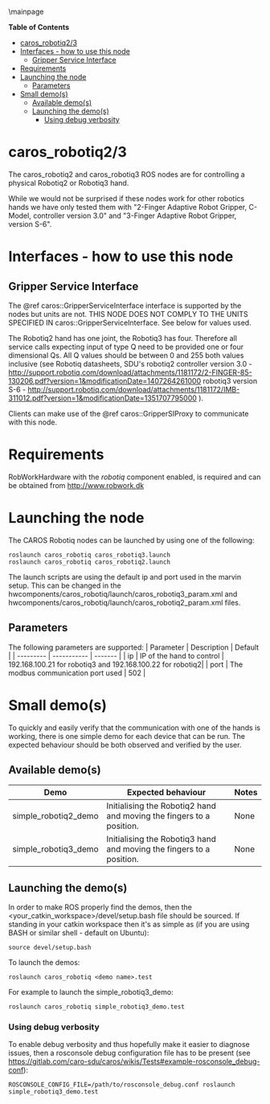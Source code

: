 \mainpage
<!-- markdown-toc start - Don't edit this section. Run M-x markdown-toc/generate-toc again -->
**Table of Contents**

- [caros_robotiq2/3](#carosrobotiq2/3)
- [Interfaces - how to use this node](#interfaces---how-to-use-this-node)
    - [Gripper Service Interface](#gripper-service-interface)
- [Requirements](#requirements)
- [Launching the node](#launching-the-node)
    - [Parameters](#parameters)
- [Small demo(s)](#small-demos)
    - [Available demo(s)](#available-demos)
    - [Launching the demo(s)](#launching-the-demos)
        - [Using debug verbosity](#using-debug-verbosity)

<!-- markdown-toc end -->

# caros_robotiq2/3 #
The caros_robotiq2 and caros_robotiq3 ROS nodes are for controlling a physical Robotiq2 or Robotiq3 hand.

While we would not be surprised if these nodes work for other robotics hands we have only tested them with "2-Finger Adaptive Robot Gripper, C-Model, controller version 3.0" and "3-Finger Adaptive Robot Gripper, version S-6". 

# Interfaces - how to use this node #

## Gripper Service Interface ##
The @ref caros::GripperServiceInterface interface is supported by the nodes but units are not. THIS NODE DOES NOT COMPLY TO THE UNITS SPECIFIED IN caros::GripperServiceInterface. See below for values used.

The Robotiq2 hand has one joint, the Robotiq3 has four. Therefore all service calls expecting input of type Q need to be provided one or four dimensional Qs. All Q values should be between 0 and 255 both values inclusive (see Robotiq datasheets, SDU's robotiq2 controller version 3.0 - http://support.robotiq.com/download/attachments/1181172/2-FINGER-85-130206.pdf?version=1&modificationDate=1407264261000 robotiq3 version S-6 - http://support.robotiq.com/download/attachments/1181172/IMB-311012.pdf?version=1&modificationDate=1351707795000 ).

Clients can make use of the @ref caros::GripperSIProxy to communicate with this node.

# Requirements #
RobWorkHardware with the *robotiq* component enabled, is required and can be obtained from http://www.robwork.dk

# Launching the node #
The CAROS Robotiq nodes can be launched by using one of the following:

    roslaunch caros_robotiq caros_robotiq3.launch
    roslaunch caros_robotiq caros_robotiq2.launch

The launch scripts are using the default ip and port used in the marvin setup. This can be changed in the hwcomponents/caros_robotiq/launch/caros_robotiq3_param.xml and hwcomponents/caros_robotiq/launch/caros_robotiq2_param.xml files.

## Parameters ##
The following parameters are supported:
| Parameter | Description | Default |
| --------- | ----------- | ------- |
| ip | IP of the hand to control | 192.168.100.21 for robotiq3 and 192.168.100.22 for robotiq2|
| port | The modbus communication port used | 502 |

# Small demo(s) #
To quickly and easily verify that the communication with one of the hands is working, there is one simple demo for each device that can be run. The expected behaviour should be both observed and verified by the user.

## Available demo(s) ##
| Demo | Expected behaviour | Notes |
| ---- | ------------------ | ----- |
| simple_robotiq2_demo | Initialising the Robotiq2 hand and moving the fingers to a position. | None |
| simple_robotiq3_demo | Initialising the Robotiq3 hand and moving the fingers to a position. | None |

## Launching the demo(s) ##
In order to make ROS properly find the demos, then the <your_catkin_workspace>/devel/setup.bash file should be sourced. If standing in your catkin workspace then it's as simple as (if you are using BASH or similar shell - default on Ubuntu):

    source devel/setup.bash

To launch the demos:

    roslaunch caros_robotiq <demo name>.test

For example to launch the simple_robotiq3_demo:

    roslaunch caros_robotiq simple_robotiq3_demo.test

### Using debug verbosity ###
To enable debug verbosity and thus hopefully make it easier to diagnose issues, then a rosconsole debug configuration file has to be present (see https://gitlab.com/caro-sdu/caros/wikis/Tests#example-rosconsole_debug-conf):

    ROSCONSOLE_CONFIG_FILE=/path/to/rosconsole_debug.conf roslaunch simple_robotiq3_demo.test
